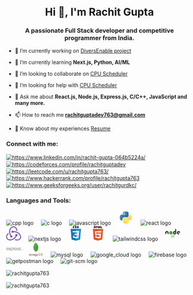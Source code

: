 <h1 align="center">Hi 👋, I'm Rachit Gupta</h1>
<h3 align="center">A passionate Full Stack developer and competitive programmer from India.</h3>

- 🔭 I’m currently working on [DiversEnable project](https://diversenable.onrender.com/)

- 🌱 I’m currently learning **Next.js, Python, AI/ML**

- 👯 I’m looking to collaborate on [CPU Scheduler](https://github.com/RachitGupta763/CpuScheduler)

- 🤝 I’m looking for help with [CPU Scheduler](https://github.com/RachitGupta763/CpuScheduler)

- 💬 Ask me about **React.js, Node.js, Express.js, C/C++, JavaScript and many more.**

- 📫 How to reach me **rachitguptadev763@gmail.com**

- 📄 Know about my experiences [Resume](https://drive.google.com/file/d/1ckndQXlfk4FP7fudTnLfdd1MLvkFEjlb/view?usp=drive_link)

<h3 align="left">Connect with me:</h3>
<p align="left">
<a href="https://linkedin.com/in/https://www.linkedin.com/in/rachit-gupta-064b5224a/" target="blank"><img align="center" src="https://raw.githubusercontent.com/rahuldkjain/github-profile-readme-generator/master/src/images/icons/Social/linked-in-alt.svg" alt="https://www.linkedin.com/in/rachit-gupta-064b5224a/" height="30" width="40" /></a>
<a href="https://codeforces.com/profile/https://codeforces.com/profile/rachitguptadev" target="blank"><img align="center" src="https://raw.githubusercontent.com/rahuldkjain/github-profile-readme-generator/master/src/images/icons/Social/codeforces.svg" alt="https://codeforces.com/profile/rachitguptadev" height="30" width="40" /></a>
<a href="https://www.leetcode.com/https://leetcode.com/u/rachitgupta763/" target="blank"><img align="center" src="https://raw.githubusercontent.com/rahuldkjain/github-profile-readme-generator/master/src/images/icons/Social/leet-code.svg" alt="https://leetcode.com/u/rachitgupta763/" height="30" width="40" /></a>
<a href="https://www.hackerearth.com/https://www.hackerrank.com/profile/rachitgupta763" target="blank"><img align="center" src="https://raw.githubusercontent.com/rahuldkjain/github-profile-readme-generator/master/src/images/icons/Social/hackerearth.svg" alt="https://www.hackerrank.com/profile/rachitgupta763" height="30" width="40" /></a>
<a href="https://auth.geeksforgeeks.org/user/https://www.geeksforgeeks.org/user/rachitgurdkc/" target="blank"><img align="center" src="https://raw.githubusercontent.com/rahuldkjain/github-profile-readme-generator/master/src/images/icons/Social/geeks-for-geeks.svg" alt="https://www.geeksforgeeks.org/user/rachitgurdkc/" height="30" width="40" /></a>
</p>

<h3 align="left">Languages and Tools:</h3>
<div align="left">
   <img src="https://cdn.jsdelivr.net/gh/devicons/devicon/icons/cplusplus/cplusplus-original.svg" height="40" alt="cpp logo"  />
  <img width="12" />
   <img src="https://cdn.jsdelivr.net/gh/devicons/devicon/icons/c/c-original.svg" height="40" alt="c logo"  />
  <img width="12" />
  <img src="https://cdn.jsdelivr.net/gh/devicons/devicon/icons/javascript/javascript-original.svg" height="40" alt="javascript logo"  />
  <img width="12" />
  <img src="https://raw.githubusercontent.com/devicons/devicon/master/icons/python/python-original.svg" height="40" alt="python logo"  />
  <img width="12" />
  <img src="https://cdn.jsdelivr.net/gh/devicons/devicon/icons/react/react-original.svg" height="40" alt="react logo"  />
  <img width="12" />
   <img src="https://raw.githubusercontent.com/devicons/devicon/master/icons/redux/redux-original.svg" height="40" alt="redux logo"  />
  <img width="12" />
  <img src="https://cdn.jsdelivr.net/gh/devicons/devicon/icons/nextjs/nextjs-original.svg" height="40" alt="nextjs logo"  />
  <img width="12" />
  <img src="https://raw.githubusercontent.com/devicons/devicon/master/icons/css3/css3-original-wordmark.svg" height="40" alt="css3 logo"  />
  <img width="12" />
   <img src="https://raw.githubusercontent.com/devicons/devicon/master/icons/html5/html5-original-wordmark.svg" height="40" alt="html5 logo"  />
  <img width="12" />
   <img src="https://www.vectorlogo.zone/logos/tailwindcss/tailwindcss-icon.svg" height="40" alt="tailwindcss logo"  />
  <img width="12" />
  <img src="https://raw.githubusercontent.com/devicons/devicon/master/icons/nodejs/nodejs-original-wordmark.svg" height="40" alt="nodejs logo"  />
  <img width="12" />
  <img src="https://raw.githubusercontent.com/devicons/devicon/master/icons/express/express-original-wordmark.svg" height="40" alt="express logo"  />
  <img width="12" />
  <img src="https://raw.githubusercontent.com/devicons/devicon/master/icons/mongodb/mongodb-original-wordmark.svg" height="40" alt="mongodb logo"  />
  <img width="12" />
  <img src="https://cdn.jsdelivr.net/gh/devicons/devicon/icons/mysql/mysql-original.svg" height="40" alt="mysql logo"  />
  <img width="12" />
 
  <img src="https://www.vectorlogo.zone/logos/google_cloud/google_cloud-icon.svg" height="40" alt="google_cloud logo"  />
  <img width="12" />
  <img src="https://www.vectorlogo.zone/logos/firebase/firebase-icon.svg" height="40" alt="firebase logo"  />
  <img width="12" />
  <img src="https://www.vectorlogo.zone/logos/getpostman/getpostman-icon.svg" height="40" alt="getpostman logo"  />
  <img width="12" />
  <img src="https://www.vectorlogo.zone/logos/git-scm/git-scm-icon.svg" height="40" alt="git-scm logo"  />
  <img width="12" />

</div>


<p><img align="center" src="https://github-readme-stats.vercel.app/api/top-langs?username=rachitgupta763&show_icons=true&locale=en&layout=compact" alt="rachitgupta763" /></p>

<p><img align="center" src="https://github-readme-streak-stats.herokuapp.com/?user=rachitgupta763&" alt="rachitgupta763" /></p>
